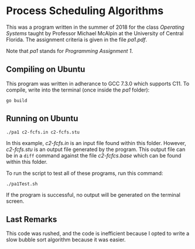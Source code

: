 # Process Scheduling Algorithms
This was a program written in the summer of 2018 for the class *Operating Systems* taught by Professor Michael McAlpin at the University of Central Florida. The assignment criteria is given in the file *pa1.pdf*.

Note that *pa1* stands for *Programming Assignment 1*.

## Compiling on Ubuntu
This program was written in adherance to GCC 7.3.0 which supports C11. To compile, write into the terminal (once inside the *pa1* folder):

`go build`

## Running on Ubuntu
`./pa1 c2-fcfs.in c2-fcfs.stu`

In this example, *c2-fcfs.in* is an input file found within this folder. However, *c2-fcfs.stu* is an output file generated by the program. This output file can be in a `diff` command against the file *c2-fcfcs.base* which can be found within this folder.

To run the script to test all of these programs, run this command:

`./pa1Test.sh`

If the program is successful, no output will be generated on the terminal screen.

## Last Remarks
This code was rushed, and the code is inefficient because I opted to write a slow bubble sort algorithm because it was easier.

